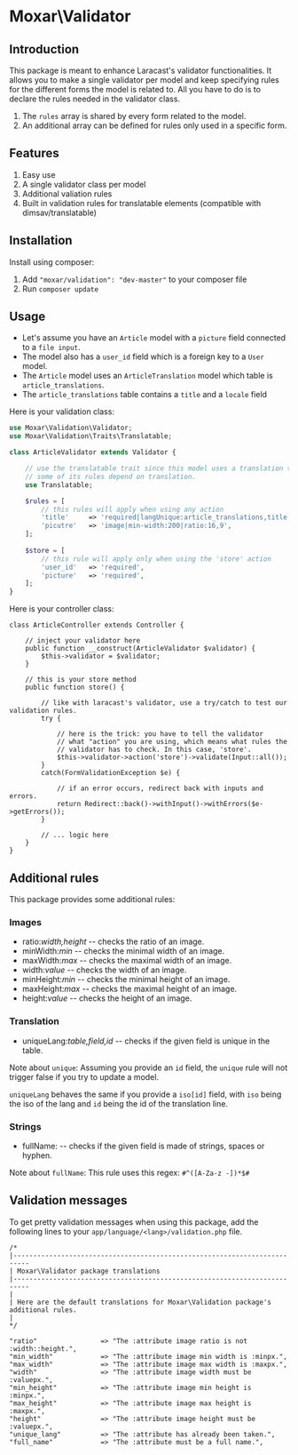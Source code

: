 # Moxar\Validator

## Introduction

This package is meant to enhance Laracast's validator functionalities. It allows you to make a single validator per model and keep specifying rules for the different forms the model is related to. All you have to do is to declare the rules needed in the validator class.

1. The `rules` array is shared by every form related to the model.
2. An additional array can be defined for rules only used in a specific form.

## Features

1. Easy use
2. A single validator class per model
3. Additional valiation rules
4. Built in validation rules for translatable elements (compatible with dimsav/translatable)

## Installation

Install using composer:

1. Add `"moxar/validation": "dev-master"` to your composer file
2. Run `composer update`

## Usage

* Let's assume you have an `Article` model with a `picture` field connected to a `file input`.
* The model also has a `user_id` field which is a foreign key to a `User` model.
* The `Article` model uses an `ArticleTranslation` model which table is `article_translations`.
* The `article_translations` table contains a `title` and a `locale` field

Here is your validation class:

```php
use Moxar\Validation\Validator;
use Moxar\Validation\Traits\Translatable;

class ArticleValidator extends Validator {

    // use the translatable trait since this model uses a translation table and 
    // some of its rules depend on translation.
    use Translatable;

    $rules = [
        // this rules will apply when using any action
        'title'     => 'required|langUnique:article_translations,title',
        'picutre'   => 'image|min-width:200|ratio:16,9',
    ];
    
    $store = [
        // this rule will apply only when using the 'store' action
        'user_id'   => 'required',
        'picture'   => 'required',
    ];
}
```
    
Here is your controller class:

```
class ArticleController extends Controller {

    // inject your validator here
    public function __construct(ArticleValidator $validator) {
        $this->validator = $validator;
    }

    // this is your store method
    public function store() {
    
        // like with laracast's validator, use a try/catch to test our validation rules.
        try {
        
            // here is the trick: you have to tell the validator 
            // what "action" you are using, which means what rules the
            // validator has to check. In this case, 'store'.
            $this->validator->action('store')->validate(Input::all());
        }
        catch(FormValidationException $e) {
        
            // if an error occurs, redirect back with inputs and errors.
            return Redirect::back()->withInput()->withErrors($e->getErrors());
        }
        
        // ... logic here
    }
}
```

## Additional rules

This package provides some additional rules:

### Images
* ratio:*width,height* -- checks the ratio of an image.
* minWidth:*min* -- checks the minimal width of an image.
* maxWidth:*max* -- checks the maximal width of an image.
* width:*value* -- checks the width of an image.
* minHeight:*min* -- checks the minimal height of an image.
* maxHeight:*max* -- checks the maximal height of an image.
* height:*value* -- checks the height of an image.

### Translation

* uniqueLang:*table,field,id* -- checks if the given field is unique in the table.

Note about `unique`: Assuming you provide an `id` field, the `unique` rule will not trigger false if you try to update a model.

`uniqueLang` behaves the same if you provide a `iso[id]` field, with `iso` being the iso of the lang and `id` being the id of the translation line.

### Strings

* fullName: -- checks if the given field is made of strings, spaces or hyphen.

Note about `fullName`: This rule uses this regex: `#^([A-Za-z -])*$#`

## Validation messages

To get pretty validation messages when using this package, add the following lines to your `app/language/<lang>/validation.php` file.

```
/*
|--------------------------------------------------------------------------
| Moxar\Validator package translations
|--------------------------------------------------------------------------
|
| Here are the default translations for Moxar\Validation package's additional rules.
|
*/

"ratio"                => "The :attribute image ratio is not :width::height.",
"min_width"            => "The :attribute image min width is :minpx.",
"max_width"            => "The :attribute image max width is :maxpx.",
"width"                => "The :attribute image width must be :valuepx.",
"min_height"           => "The :attribute image min height is :minpx.",
"max_height"           => "The :attribute image max height is :maxpx.",
"height"               => "The :attribute image height must be :valuepx.",
"unique_lang"          => "The :attribute has already been taken.",
"full_name"            => "The :attribute must be a full name.",
```
